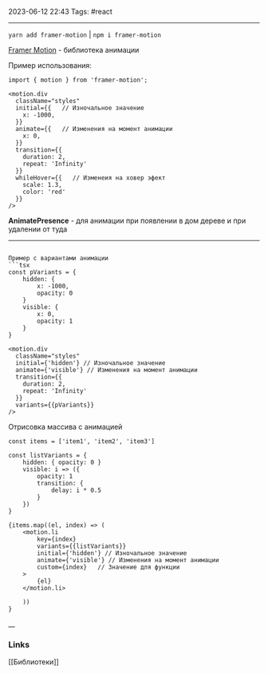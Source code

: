 2023-06-12 22:43
Tags: #react 

---
 `yarn add framer-motion`   |   `npm i framer-motion`

[Framer Motion](https://www.framer.com/motion/) - библиотека анимации

Пример использования:
```tsx
import { motion } from 'framer-motion';

<motion.div  
  className="styles"
  initial={{   // Изночальное значение
	x: -1000,
  }}
  animate={{   // Изменения на момент анимации
	x: 0,
  }}
  transition={{
	duration: 2,
	repeat: 'Infinity'
  }}
  whileHover={{   // Изменеия на ховер эфект
	scale: 1.3,
	color: 'red'
  }}
/>
```

**AnimatePresence** - для анимации при появлении в дом дереве и при удалении от туда

---

```

Пример с вариантами анимации
```tsx
const pVariants = {
	hidden: {
		x: -1000,
		opacity: 0
	}
	visible: {
		x: 0,
		opacity: 1
	}
}

<motion.div  
  className="styles"
  initial={'hidden'} // Изночальное значение
  animate={'visible'} // Изменения на момент анимации
  transition={{
	duration: 2,
	repeat: 'Infinity'
  }}
  variants={{pVariants}}
/>
```

Отрисовка массива с анимацией
```tsx
const items = ['item1', 'item2', 'item3']

const listVariants = {
	hidden: { opacity: 0 }
	visible: i => ({
		opacity: 1
		transition: {
			delay: i * 0.5
		}
	})
}

{items.map((el, index) => (
	<motion.li
		key={index}
		variants={{listVariants}}
		initial={'hidden'} // Изночальное значение
		animate={'visible'} // Изменения на момент анимации
		custom={index}   // Значение для функции
	>
		{el}
	</motion.li>

	))
}

```
__
### Links
[[Библиотеки]]